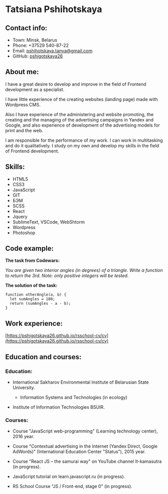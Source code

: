 # Tatsiana Pshihotskaya

## Contact info:

* Town: Minsk, Belarus
* Phone: +37529 540-87-22
* Email: pshihotskaya.tanya@gmail.com
* GitHub: [pshigotskaya26](https://github.com/pshigotskaya26)

## About me:

I have a great desire to develop and improve in the field of Frontend development as a specialist.

I have little experience of the creating websites (landing page) made with Wordpress CMS.

Also I have experience of the administering and website promoting, the creating and the managing of the advertising campaigns in Yandex and Google, and also experience of development of the advertising models for print and the web.

I am responsible for the performance of my work. I can work in multitasking and do it qualitatively. I study on my own and develop my skills in the field of Frontend development.

## Skills:

* HTML5
* CSS3
* JavaScript
*  GIT
* БЭМ
* SCSS
* React
* Jquery
* SublimeText, VSCode, WebShtorm
* Wordpress
* Photoshop

## Code example:

**The task from Codewars:**

*You are given two interior angles (in degrees) of a triangle. Write a function to return the 3rd. Note: only positive integers will be tested.*

**The solution of the task:**
```
function otherAngle(a, b) {
  let sumAngles = 180;
  return (sumAngles - a - b);
}
```
## Work experience:

[https://pshigotskaya26.github.io/rsschool-cv/cv](https://pshigotskaya26.github.io/rsschool-cv/cv)

## Education and courses:

### **Education:**

* International Sakharov Environmental Institute of Belarusian State University.

    + Information Systems and Technologies (in ecology)


* Institute of Information Technologies BSUIR.

### **Courses:**

* Course "JavaScript web-programming" (Learning technology center), 2016 year.

* Course "Contextual advertising in the Internet (Yandex Direct, Google AdWords)" (International Education Center "Status"), 2015 year.

* Course "React JS – the samurai way" on YouTube channel It-kamasutra (in progress).

* JavaScript tutorial on learn.javascript.ru (in progress).

* RS School Course "JS / Front-end, stage 0" (in progress).